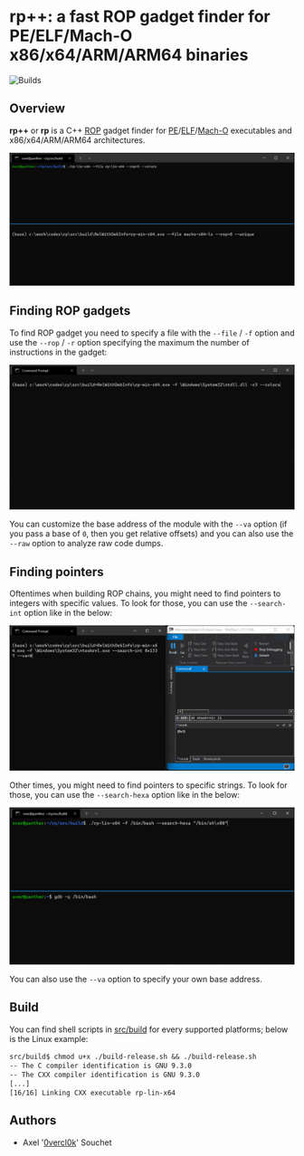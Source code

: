 # rp++: a fast ROP gadget finder for PE/ELF/Mach-O x86/x64/ARM/ARM64 binaries

![Builds](https://github.com/0vercl0k/rp/workflows/Builds/badge.svg)

## Overview

**rp++** or **rp** is a C++ [ROP](https://en.wikipedia.org/wiki/Return-oriented_programming) gadget finder for [PE](https://docs.microsoft.com/en-us/windows/win32/debug/pe-format)/[ELF](https://en.wikipedia.org/wiki/Executable_and_Linkable_Format)/[Mach-O](https://en.wikipedia.org/wiki/Mach-O) executables and x86/x64/ARM/ARM64 architectures.

<p align='center'>
<img src='pics/rp.gif'>
</p>

## Finding ROP gadgets

To find ROP gadget you need to specify a file with the `--file` / `-f` option and use the `--rop` / `-r` option specifying the maximum the number of instructions in the gadget:

<p align='center'>
<img src='pics/rp-r.gif'>
</p>

You can customize the base address of the module with the `--va` option (if you pass a base of `0`, then you get relative offsets) and you can also use the `--raw` option to analyze raw code dumps.

## Finding pointers

Oftentimes when building ROP chains, you might need to find pointers to integers with specific values. To look for those, you can use the `--search-int` option like in the below:

<p align='center'>
<img src='pics/rp-sint.gif'>
</p>

Other times, you might need to find pointers to specific strings. To look for those, you can use the `--search-hexa` option like in the below:

<p align='center'>
<img src='pics/rp-shexa.gif'>
</p>

You can also use the `--va` option to specify your own base address.

## Build

You can find shell scripts in [src/build](src/build) for every supported platforms; below is the Linux example:

```
src/build$ chmod u+x ./build-release.sh && ./build-release.sh
-- The C compiler identification is GNU 9.3.0
-- The CXX compiler identification is GNU 9.3.0
[...]
[16/16] Linking CXX executable rp-lin-x64
```

## Authors

* Axel '[0vercl0k](https://twitter.com/0vercl0k)' Souchet
